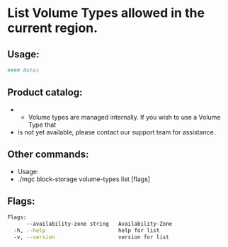# List Volume Types allowed in the current region.

## Usage:
```bash
#### Notes
```

## Product catalog:
- - Volume types are managed internally. If you wish to use a Volume Type that
- is not yet available, please contact our support team for assistance.

## Other commands:
- Usage:
- ./mgc block-storage volume-types list [flags]

## Flags:
```bash
Flags:
      --availability-zone string   Availability-Zone
  -h, --help                       help for list
  -v, --version                    version for list
```

